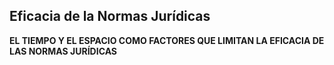 ## Eficacia de la Normas Jurídicas

**EL TIEMPO Y EL ESPACIO COMO FACTORES QUE LIMITAN LA EFICACIA
DE LAS NORMAS JURÍDICAS**

